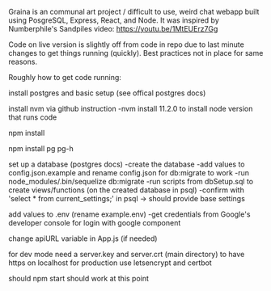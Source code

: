Graina is an communal art project / difficult to use, weird chat webapp built using PosgreSQL, Express, React, and Node. It was inspired by Numberphile's Sandpiles video: https://youtu.be/1MtEUErz7Gg 

Code on live version is slightly off from code in repo due to last minute changes to get things running (quickly). Best practices not in place for same reasons.

Roughly how to get code running:

install postgres and basic setup (see offical postgres docs)

install nvm via github instruction
-nvm install 11.2.0 to install node version that runs code

npm install

npm install pg pg-h

set up a database (postgres docs)
-create the database
-add values to config.json.example and rename config.json for db:migrate to work
-run node_modules/.bin/sequelize db:migrate
-run scripts from dbSetup.sql to create views/functions (on the created database in psql)
-confirm with 'select * from current_settings;' in psql -> should provide base settings

add values to .env (rename example.env)
-get credentials from Google's developer console for login with google component

change apiURL variable in App.js (if needed)

for dev mode need a server.key and server.crt (main directory) to have https on localhost
for production use letsencrypt and certbot

should npm start should work at this point